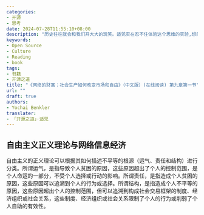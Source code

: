 ```yaml
---
categories:
- 开源
- 思考
date: 2024-07-28T11:55:10+08:00
description: "历史往往就会和我们开大大的玩笑。适兕实在忍不住体验这个思维的实验,想象虚拟的历史，于是尝试花几个月的时间翻译。Enjoy！Happy Reading～"
keywords:
- Open Source
- Culture
- Reading
- book
tags:
- 书籍
- 开源之道
title: "《网络的财富：社会生产如何改变市场和自由》（中文版）(在线阅读) 第九章第一节"
url: ""
draft: true
authors:
- Yochai Benkler
translater:
- 「开源之道」·适兕
---
```


## 自由主义正义理论与网络信息经济

自由主义的正义理论可以根据其如何描述不平等的根源（运气、责任和结构）进行分类。所谓运气，是指导致个人贫困的原因，这些原因超出了个人的控制范围，是个人命运的一部分，不受个人选择或行动的影响。所谓责任，是指造成个人贫困的原因，这些原因可以追溯到个人的行为或选择。所谓结构，是指造成个人不平等的原因，这些原因超出个人的控制范围，但可以追溯到构成社会交易框架的制度、经济组织或社会关系，这些制度、经济组织或社会关系限制了个人的行为或削弱了个人自助的有效性。


